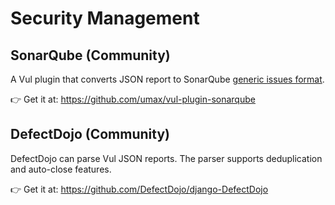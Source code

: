 # Security Management

## SonarQube (Community)
A Vul plugin that converts JSON report to SonarQube [generic issues format](https://docs.sonarqube.org/9.6/analyzing-source-code/importing-external-issues/generic-issue-import-format/).

👉 Get it at: <https://github.com/umax/vul-plugin-sonarqube>

## DefectDojo (Community)
DefectDojo can parse Vul JSON reports. The parser supports deduplication and auto-close features.

👉 Get it at: <https://github.com/DefectDojo/django-DefectDojo>
